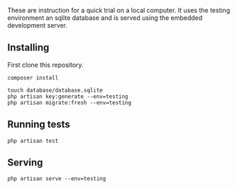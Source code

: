 
These are instruction for a quick trial on a local computer. It uses the testing environment an sqlite database and is served using the embedded development server.


## Installing

First clone this repository.

```
composer install
```

```
touch database/database.sqlite
php artisan key:generate --env=testing
php artisan migrate:fresh --env=testing
```

## Running tests

```
php artisan test
```

## Serving

```
php artisan serve --env=testing
```

